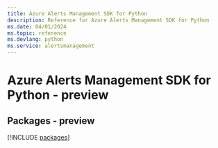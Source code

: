 ```yaml
---
title: Azure Alerts Management SDK for Python
description: Reference for Azure Alerts Management SDK for Python
ms.date: 04/01/2024
ms.topic: reference
ms.devlang: python
ms.service: alertsmanagement
---
```

# Azure Alerts Management SDK for Python - preview
## Packages - preview
[!INCLUDE [packages](alerts-management-index.md)]